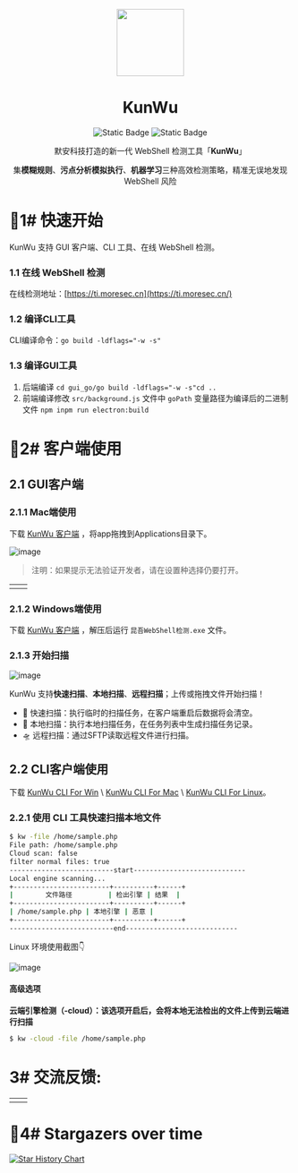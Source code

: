 <p align="center">
  <img src="https://github.com/kunwu2023/kunwu/assets/31091395/956c21f3-f829-49b3-8358-d2e3ebced65b" width="120">
</p>
<h1 align="center"> KunWu </h1>
<p align="center">
<img alt="Static Badge" src="https://img.shields.io/badge/Build-v0.1.0-blue">
<img alt="Static Badge" src="https://img.shields.io/badge/License-MIT-green">

<p align="center"> 默安科技打造的新一代 WebShell 检测工具「<b>KunWu</b>」</p>
<p align="center"> 集<b>模糊规则</b>、<b>污点分析模拟执行</b>、<b>机器学习</b>三种高效检测策略，精准无误地发现 WebShell 风险</p>


# 🚀1# 快速开始

KunWu 支持 GUI 客户端、CLI 工具、在线 WebShell 检测。

### 1.1 在线 WebShell 检测

在线检测地址：[https://ti.moresec.cn](https://ti.moresec.cn/)

### 1.2 编译CLI工具

CLI编译命令：`go build -ldflags="-w -s"`

### 1.3 编译GUI工具

1. 后端编译 `cd gui_go/go build -ldflags="-w -s"cd ..`
2. 前端编译修改 `src/background.js` 文件中 `goPath` 变量路径为编译后的二进制文件 `npm inpm run electron:build`

# 🐉2# 客户端使用

## 2.1 GUI客户端

### 2.1.1 Mac端使用

下载 [KunWu 客户端](https://github.com/kunwu2023/kunwu/releases/tag/0.1.0) ，将app拖拽到Applications目录下。

![image](https://github.com/kunwu2023/kunwu/assets/131849947/3dc40a5e-8ef8-4452-a04b-fafdeab20c9e)

> 注明：如果提示无法验证开发者，请在设置种选择仍要打开。

<table>
  <tr>
    <td><img src="https://github.com/kunwu2023/kunwu/assets/131849947/494fe0ad-b474-4480-9d31-4aba7503482f" alt="" /></td>
    <td><img src="https://github.com/kunwu2023/kunwu/assets/131849947/e834aa87-e3ff-429d-858a-1bb24a68b212" alt="" /></td>
  </tr>
</table>

### 2.1.2 Windows端使用

下载 [KunWu 客户端](https://github.com/kunwu2023/kunwu/releases/tag/0.1.0) ，解压后运行 `昆吾WebShell检测.exe` 文件。

### 2.1.3 开始扫描

![image](https://github.com/kunwu2023/kunwu/assets/131849947/083351e2-6139-49eb-9c56-883ee2797612)

KunWu 支持**快速扫描**、**本地扫描**、**远程扫描**；上传或拖拽文件开始扫描！

- 🛫 快速扫描：执行临时的扫描任务，在客户端重启后数据将会清空。
- 🚄 本地扫描：执行本地扫描任务，在任务列表中生成扫描任务记录。
- 🛸 远程扫描：通过SFTP读取远程文件进行扫描。

## 2.2 CLI客户端使用

下载 [KunWu CLI For Win](https://github.com/kunwu2023/kunwu/releases/download/0.1.0/kw_0.1.2_windows_amd64_cli.exe) \ [KunWu CLI For Mac](https://github.com/kunwu2023/kunwu/releases/download/0.1.0/kw_0.1.2_macOS_arm64_cli) \ [KunWu CLI For Linux](https://github.com/kunwu2023/kunwu/releases/download/0.1.0/kw_0.1.2_linux_amd64_cli)。

### 2.2.1 使用 CLI 工具快速扫描本地文件

```bash
$ kw -file /home/sample.php
File path: /home/sample.php
Cloud scan: false
filter normal files: true
--------------------------start----------------------------
Local engine scanning...
+------------------------+----------+------+
|        文件路径         | 检出引擎 | 结果  |
+------------------------+----------+------+
| /home/sample.php | 本地引擎 | 恶意 |
+------------------------+----------+------+
--------------------------end----------------------------
```

Linux 环境使用截图👇

![image](https://github.com/kunwu2023/kunwu/assets/131849947/002daae6-f86e-4643-b4e5-bdb09ecb3178)

#### 高级选项

**云端引擎检测（-cloud）：该选项开启后，会将本地无法检出的文件上传到云端进行扫描**

```bash
$ kw -cloud -file /home/sample.php
```

# 3# 交流反馈:

<table>
  <tr>
    <td><img src="https://github.com/kunwu2023/kunwu/assets/20842613/5f8486d6-6f83-4df8-8d3b-b4550b5aef02" alt="" /></td>
    <td><img src="https://github.com/kunwu2023/kunwu/assets/131849947/67bf7658-5c2a-4fe7-91ad-92cc37ccdb3a" alt="" /></td>
  </tr>
</table>


# 🙏4# Stargazers over time

[![Star History Chart](https://api.star-history.com/svg?repos=kunwu2023/kunwu&type=Date)](https://star-history.com/#kunwu2023/kunwu&Date)
